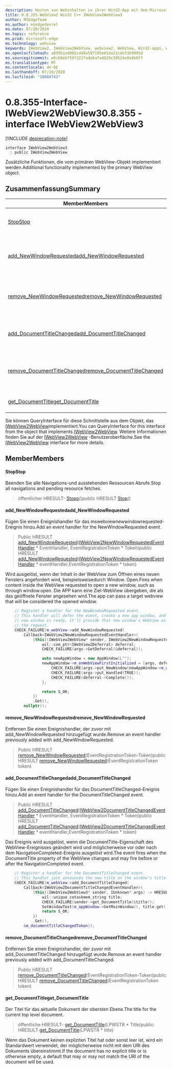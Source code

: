 ```yaml
---
description: Hosten von Webinhalten in ihrer Win32-App mit dem Microsoft Edge WebView2-Steuerelement
title: 0.8.355-WebView2 Win32 C++ IWebView2WebView3
author: MSEdgeTeam
ms.author: msedgedevrel
ms.date: 07/20/2020
ms.topic: reference
ms.prod: microsoft-edge
ms.technology: webview
keywords: IWebView2, IWebView2WebView, webview2, WebView, Win32-apps, Win32, Edge
ms.openlocfilehash: a095b1ed085cd49a597195e01da21cde53b9095d
ms.sourcegitcommit: e0cb9e6f59f222fade6afa4829c59524a9a9b9ff
ms.translationtype: MT
ms.contentlocale: de-DE
ms.lasthandoff: 07/20/2020
ms.locfileid: "10884743"
---
```

# <span data-ttu-id="31986-104">0.8.355-Interface-IWebView2WebView3</span><span class="sxs-lookup"><span data-stu-id="31986-104">0.8.355 - interface IWebView2WebView3</span></span> 

[!INCLUDE [deprecation-note](../../includes/deprecation-note.md)]

```
interface IWebView2WebView3
  : public IWebView2WebView
```

<span data-ttu-id="31986-105">Zusätzliche Funktionen, die vom primären WebView-Objekt implementiert werden.</span><span class="sxs-lookup"><span data-stu-id="31986-105">Additional functionality implemented by the primary WebView object.</span></span>

## <span data-ttu-id="31986-106">Zusammenfassung</span><span class="sxs-lookup"><span data-stu-id="31986-106">Summary</span></span>

 <span data-ttu-id="31986-107">Member</span><span class="sxs-lookup"><span data-stu-id="31986-107">Members</span></span>                        | <span data-ttu-id="31986-108">Beschreibungen</span><span class="sxs-lookup"><span data-stu-id="31986-108">Descriptions</span></span>
--------------------------------|---------------------------------------------
[<span data-ttu-id="31986-109">Stop</span><span class="sxs-lookup"><span data-stu-id="31986-109">Stop</span></span>](#stop) | <span data-ttu-id="31986-110">Beenden Sie alle Navigations-und ausstehenden Ressourcen Abrufe.</span><span class="sxs-lookup"><span data-stu-id="31986-110">Stop all navigations and pending resource fetches.</span></span>
[<span data-ttu-id="31986-111">add_NewWindowRequested</span><span class="sxs-lookup"><span data-stu-id="31986-111">add_NewWindowRequested</span></span>](#add_newwindowrequested) | <span data-ttu-id="31986-112">Fügen Sie einen Ereignishandler für das mswebviewnewwindowrequested-Ereignis hinzu.</span><span class="sxs-lookup"><span data-stu-id="31986-112">Add an event handler for the NewWindowRequested event.</span></span>
[<span data-ttu-id="31986-113">remove_NewWindowRequested</span><span class="sxs-lookup"><span data-stu-id="31986-113">remove_NewWindowRequested</span></span>](#remove_newwindowrequested) | <span data-ttu-id="31986-114">Entfernen Sie einen Ereignishandler, der zuvor mit add_NewWindowRequested hinzugefügt wurde.</span><span class="sxs-lookup"><span data-stu-id="31986-114">Remove an event handler previously added with add_NewWindowRequested.</span></span>
[<span data-ttu-id="31986-115">add_DocumentTitleChanged</span><span class="sxs-lookup"><span data-stu-id="31986-115">add_DocumentTitleChanged</span></span>](#add_documenttitlechanged) | <span data-ttu-id="31986-116">Fügen Sie einen Ereignishandler für das DocumentTitleChanged-Ereignis hinzu.</span><span class="sxs-lookup"><span data-stu-id="31986-116">Add an event handler for the DocumentTitleChanged event.</span></span>
[<span data-ttu-id="31986-117">remove_DocumentTitleChanged</span><span class="sxs-lookup"><span data-stu-id="31986-117">remove_DocumentTitleChanged</span></span>](#remove_documenttitlechanged) | <span data-ttu-id="31986-118">Entfernen Sie einen Ereignishandler, der zuvor mit add_DocumentTitleChanged hinzugefügt wurde.</span><span class="sxs-lookup"><span data-stu-id="31986-118">Remove an event handler previously added with add_DocumentTitleChanged.</span></span>
[<span data-ttu-id="31986-119">get_DocumentTitle</span><span class="sxs-lookup"><span data-stu-id="31986-119">get_DocumentTitle</span></span>](#get_documenttitle) | <span data-ttu-id="31986-120">Der Titel für das aktuelle Dokument der obersten Ebene.</span><span class="sxs-lookup"><span data-stu-id="31986-120">The title for the current top level document.</span></span>

<span data-ttu-id="31986-121">Sie können QueryInterface für diese Schnittstelle aus dem Objekt, das [IWebView2WebView](IWebView2WebView.md)implementiert.</span><span class="sxs-lookup"><span data-stu-id="31986-121">You can QueryInterface for this interface from the object that implements [IWebView2WebView](IWebView2WebView.md).</span></span> <span data-ttu-id="31986-122">Weitere Informationen finden Sie auf der [IWebView2WebView](IWebView2WebView.md) -Benutzeroberfläche.</span><span class="sxs-lookup"><span data-stu-id="31986-122">See the [IWebView2WebView](IWebView2WebView.md) interface for more details.</span></span>

## <span data-ttu-id="31986-123">Member</span><span class="sxs-lookup"><span data-stu-id="31986-123">Members</span></span>

#### <span data-ttu-id="31986-124">Stop</span><span class="sxs-lookup"><span data-stu-id="31986-124">Stop</span></span> 

<span data-ttu-id="31986-125">Beenden Sie alle Navigations-und ausstehenden Ressourcen Abrufe.</span><span class="sxs-lookup"><span data-stu-id="31986-125">Stop all navigations and pending resource fetches.</span></span>

> <span data-ttu-id="31986-126">öffentlicher HRESULT- [Stopp](#stop)()</span><span class="sxs-lookup"><span data-stu-id="31986-126">public HRESULT [Stop](#stop)()</span></span>

#### <span data-ttu-id="31986-127">add_NewWindowRequested</span><span class="sxs-lookup"><span data-stu-id="31986-127">add_NewWindowRequested</span></span> 

<span data-ttu-id="31986-128">Fügen Sie einen Ereignishandler für das mswebviewnewwindowrequested-Ereignis hinzu.</span><span class="sxs-lookup"><span data-stu-id="31986-128">Add an event handler for the NewWindowRequested event.</span></span>

> <span data-ttu-id="31986-129">Public HRESULT [add_NewWindowRequested](#add_newwindowrequested)([IWebView2NewWindowRequestedEventHandler](IWebView2NewWindowRequestedEventHandler.md) \* EventHandler, EventRegistrationToken \* Token)</span><span class="sxs-lookup"><span data-stu-id="31986-129">public HRESULT [add_NewWindowRequested](#add_newwindowrequested)([IWebView2NewWindowRequestedEventHandler](IWebView2NewWindowRequestedEventHandler.md) \* eventHandler,EventRegistrationToken \* token)</span></span>

<span data-ttu-id="31986-130">Wird ausgelöst, wenn der Inhalt in der WebView zum Öffnen eines neuen Fensters angefordert wird, beispielsweisedurch Window. Open.</span><span class="sxs-lookup"><span data-stu-id="31986-130">Fires when content inside the WebView requested to open a new window, such as through window.open.</span></span> <span data-ttu-id="31986-131">Die APP kann eine Ziel-WebView übergeben, die als das geöffnete Fenster angesehen wird.</span><span class="sxs-lookup"><span data-stu-id="31986-131">The app can pass a target webview that will be considered the opened window.</span></span>

```cpp
    // Register a handler for the NewWindowRequested event.
    // This handler will defer the event, create a new app window, and then once the
    // new window is ready, it'll provide that new window's WebView as the response to
    // the request.
    CHECK_FAILURE(m_webView->add_NewWindowRequested(
        Callback<IWebView2NewWindowRequestedEventHandler>(
            [this](IWebView2WebView* sender, IWebView2NewWindowRequestedEventArgs* args) {
                wil::com_ptr<IWebView2Deferral> deferral;
                CHECK_FAILURE(args->GetDeferral(&deferral));

                auto newAppWindow = new AppWindow(L"");
                newAppWindow->m_onWebViewFirstInitialized = [args, deferral, newAppWindow]() {
                    CHECK_FAILURE(args->put_NewWindow(newAppWindow->m_webView.get()));
                    CHECK_FAILURE(args->put_Handled(TRUE));
                    CHECK_FAILURE(deferral->Complete());
                };

                return S_OK;
            })
            .Get(),
        nullptr));
```

#### <span data-ttu-id="31986-132">remove_NewWindowRequested</span><span class="sxs-lookup"><span data-stu-id="31986-132">remove_NewWindowRequested</span></span> 

<span data-ttu-id="31986-133">Entfernen Sie einen Ereignishandler, der zuvor mit add_NewWindowRequested hinzugefügt wurde.</span><span class="sxs-lookup"><span data-stu-id="31986-133">Remove an event handler previously added with add_NewWindowRequested.</span></span>

> <span data-ttu-id="31986-134">Public HRESULT [remove_NewWindowRequested](#remove_newwindowrequested)(EventRegistrationToken-Token)</span><span class="sxs-lookup"><span data-stu-id="31986-134">public HRESULT [remove_NewWindowRequested](#remove_newwindowrequested)(EventRegistrationToken token)</span></span>

#### <span data-ttu-id="31986-135">add_DocumentTitleChanged</span><span class="sxs-lookup"><span data-stu-id="31986-135">add_DocumentTitleChanged</span></span> 

<span data-ttu-id="31986-136">Fügen Sie einen Ereignishandler für das DocumentTitleChanged-Ereignis hinzu.</span><span class="sxs-lookup"><span data-stu-id="31986-136">Add an event handler for the DocumentTitleChanged event.</span></span>

> <span data-ttu-id="31986-137">Public HRESULT [add_DocumentTitleChanged](#add_documenttitlechanged)([IWebView2DocumentTitleChangedEventHandler](IWebView2DocumentTitleChangedEventHandler.md) \* EventHandler, EventRegistrationToken \* Token)</span><span class="sxs-lookup"><span data-stu-id="31986-137">public HRESULT [add_DocumentTitleChanged](#add_documenttitlechanged)([IWebView2DocumentTitleChangedEventHandler](IWebView2DocumentTitleChangedEventHandler.md) \* eventHandler,EventRegistrationToken \* token)</span></span>

<span data-ttu-id="31986-138">Das Ereignis wird ausgelöst, wenn die DocumentTitle-Eigenschaft des WebView-Ereignisses geändert wird und möglicherweise vor oder nach dem NavigationCompleted-Ereignis ausgelöst wird.</span><span class="sxs-lookup"><span data-stu-id="31986-138">The event fires when the DocumentTitle property of the WebView changes and may fire before or after the NavigationCompleted event.</span></span>

```cpp
    // Register a handler for the DocumentTitleChanged event.
    // This handler just announces the new title on the window's title bar.
    CHECK_FAILURE(m_webView->add_DocumentTitleChanged(
        Callback<IWebView2DocumentTitleChangedEventHandler>(
            [this](IWebView2WebView3* sender, IUnknown* args) -> HRESULT {
                wil::unique_cotaskmem_string title;
                CHECK_FAILURE(sender->get_DocumentTitle(&title));
                SetWindowText(m_appWindow->GetMainWindow(), title.get());
                return S_OK;
            })
            .Get(),
        &m_documentTitleChangedToken));
```

#### <span data-ttu-id="31986-139">remove_DocumentTitleChanged</span><span class="sxs-lookup"><span data-stu-id="31986-139">remove_DocumentTitleChanged</span></span> 

<span data-ttu-id="31986-140">Entfernen Sie einen Ereignishandler, der zuvor mit add_DocumentTitleChanged hinzugefügt wurde.</span><span class="sxs-lookup"><span data-stu-id="31986-140">Remove an event handler previously added with add_DocumentTitleChanged.</span></span>

> <span data-ttu-id="31986-141">Public HRESULT [remove_DocumentTitleChanged](#remove_documenttitlechanged)(EventRegistrationToken-Token)</span><span class="sxs-lookup"><span data-stu-id="31986-141">public HRESULT [remove_DocumentTitleChanged](#remove_documenttitlechanged)(EventRegistrationToken token)</span></span>

#### <span data-ttu-id="31986-142">get_DocumentTitle</span><span class="sxs-lookup"><span data-stu-id="31986-142">get_DocumentTitle</span></span> 

<span data-ttu-id="31986-143">Der Titel für das aktuelle Dokument der obersten Ebene.</span><span class="sxs-lookup"><span data-stu-id="31986-143">The title for the current top level document.</span></span>

> <span data-ttu-id="31986-144">öffentliche HRESULT- [get_DocumentTitle](#get_documenttitle)(LPWSTR \* Title)</span><span class="sxs-lookup"><span data-stu-id="31986-144">public HRESULT [get_DocumentTitle](#get_documenttitle)(LPWSTR \* title)</span></span>

<span data-ttu-id="31986-145">Wenn das Dokument keinen expliziten Titel hat oder sonst leer ist, wird ein Standardwert verwendet, der möglicherweise nicht mit dem URI des Dokuments übereinstimmt.</span><span class="sxs-lookup"><span data-stu-id="31986-145">If the document has no explicit title or is otherwise empty, a default that may or may not match the URI of the document will be used.</span></span>

